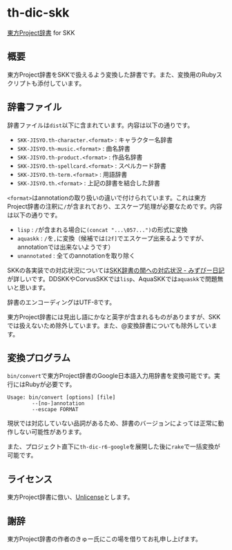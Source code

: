 # th-dic-skk

[東方Project辞書](http://9lab.jp/works/dic/th-dic.php) for SKK

## 概要

東方Project辞書をSKKで扱えるよう変換した辞書です。また、変換用のRubyスクリプトも添付しています。

## 辞書ファイル

辞書ファイルは`dist`以下に含まれています。内容は以下の通りです。

* `SKK-JISYO.th-character.<format>` : キャラクター名辞書
* `SKK-JISYO.th-music.<format>` : 曲名辞書
* `SKK-JISYO.th-product.<format>` : 作品名辞書
* `SKK-JISYO.th-spellcard.<format>` : スペルカード辞書
* `SKK-JISYO.th-term.<format>` : 用語辞書
* `SKK-JISYO.th.<format>` : 上記の辞書を結合した辞書

`<format>`はannotationの取り扱いの違いで付けられています。これは東方Project辞書の注釈に`/`が含まれており、エスケープ処理が必要なためです。内容は以下の通りです。

* `lisp` : `/`が含まれる場合に`(concat "...\057...")`の形式に変換
* `aquaskk` : `/`を`,`に変換（候補では`[2f]`でエスケープ出来るようですが、annotationでは出来ないようです）
* `unannotated` : 全てのannotationを取り除く

SKKの各実装での対応状況については[SKK辞書の闇への対応状況 - みずぴー日記](http://mzp.hatenablog.com/entry/2016/05/02/101923)が詳しいです。DDSKKやCorvusSKKでは`lisp`、AquaSKKでは`aquaskk`で問題無いと思います。

辞書のエンコーディングはUTF-8です。

東方Project辞書には見出し語にかなと英字が含まれるものがありますが、SKKでは扱えないため除外しています。また、@変換辞書についても除外しています。

## 変換プログラム

`bin/convert`で東方Project辞書のGoogle日本語入力用辞書を変換可能です。実行にはRubyが必要です。

    Usage: bin/convert [options] [file]
            --[no-]annotation
            --escape FORMAT

現状では対応していない品詞があるため、辞書のバージョンによっては正常に動作しない可能性があります。

また、プロジェクト直下に`th-dic-r6-google`を展開した後に`rake`で一括変換が可能です。

## ライセンス

東方Project辞書に倣い、[Unlicense](http://unlicense.org/)とします。

## 謝辞

東方Project辞書の作者のきゅー氏にこの場を借りてお礼申し上げます。
